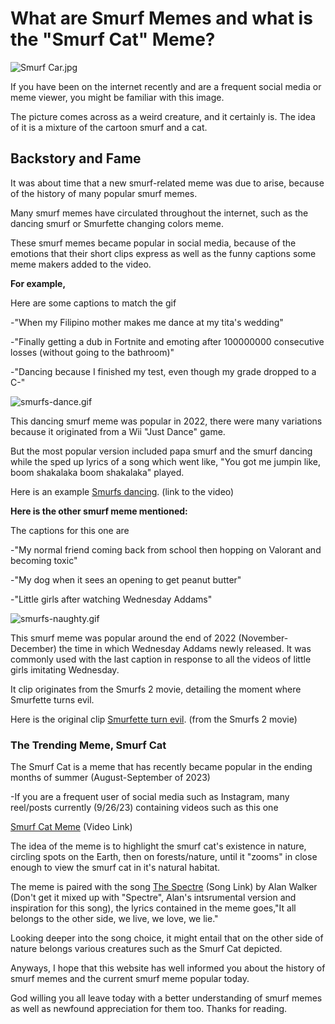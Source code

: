 # What are Smurf Memes and what is the "Smurf Cat" Meme?
![Smurf Car.jpg](https://i.pinimg.com/originals/c9/24/52/c9245217c9c2528c77909305e4b893de.jpg)

If you have been on the internet recently and are a frequent social media or meme viewer, you might be familiar with this image.

The picture comes across as a weird creature, and it certainly is. The idea of it is a mixture of the cartoon smurf and a cat. 
## Backstory and Fame
It was about time that a new smurf-related meme was due to arise, because of the history of many popular smurf memes.

Many smurf memes have circulated throughout the internet, such as the dancing smurf or Smurfette changing colors meme.

These smurf memes became popular in social media, because of the emotions that their short clips express as well as the funny captions some meme makers added to the video. 

__For example,__

Here are some captions to match the gif

  -"When my Filipino mother makes me dance at my tita's wedding"
  
  -"Finally getting a dub in Fortnite and emoting after 100000000 consecutive losses (without going to the bathroom)"
  
  -"Dancing because I finished my test, even though my grade dropped to a C-"

![smurfs-dance.gif](https://media.tenor.com/tgEQE5rmRXUAAAAd/smurfs-dance-party-smurf-dance.gif)

This dancing smurf meme was popular in 2022, there were many variations because it originated from a Wii "Just Dance" game.

But the most popular version included papa smurf and the smurf dancing while the sped up lyrics of a song which went like, "You got me jumpin like, boom shakalaka boom shakalaka" played.

Here is an example [Smurfs dancing](https://www.youtube.com/watch?v=pm6LW_KlJvY). (link to the video)

__Here is the other smurf meme mentioned:__

The captions for this one are

  -"My normal friend coming back from school then hopping on Valorant and becoming toxic"

  -"My dog when it sees an opening to get peanut butter"

  -"Little girls after watching Wednesday Addams"
  
![smurfs-naughty.gif](https://media.tenor.com/XdvrmowLhyEAAAAd/smurfs-naughty.gif)

This smurf meme was popular around the end of 2022 (November-December) the time in which Wednesday Addams newly released. It was commonly used with the last caption in response to all the videos of little girls imitating Wednesday. 

It clip originates from the Smurfs 2 movie, detailing the moment where Smurfette turns evil.

Here is the original clip [Smurfette turn evil](https://www.youtube.com/watch?v=y8ScJQgKEiM). (from the Smurfs 2 movie)

### The Trending Meme, Smurf Cat
The Smurf Cat is a meme that has recently became popular in the ending months of summer (August-September of 2023)

  -If you are a frequent user of social media such as Instagram, many reel/posts currently (9/26/23) containing videos such as this one

[Smurf Cat Meme](https://www.youtube.com/watch?v=HSt0ZMl4TVQ) (Video Link)

The idea of the meme is to highlight the smurf cat's existence in nature, circling spots on the Earth, then on forests/nature, until it "zooms" in close enough to view the smurf cat in it's natural habitat.

The meme is paired with the song [The Spectre](https://www.youtube.com/watch?v=HSt0ZMl4TVQ) (Song Link) by Alan Walker (Don't get it mixed up with "Spectre", Alan's intsrumental version and inspiration for this song), the lyrics contained in the meme goes,"It all belongs to the other side, we live, we love, we lie."

Looking deeper into the song choice, it might entail that on the other side of nature belongs various creatures such as the Smurf Cat depicted.

Anyways, I hope that this website has well informed you about the history of smurf memes and the current smurf meme popular today.

God willing you all leave today with a better understanding of smurf memes as well as newfound appreciation for them too. Thanks for reading.
